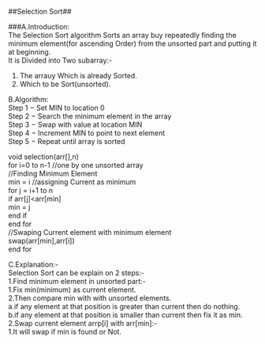 ##Selection Sort##

###A.Introduction:  
The Selection Sort algorithm Sorts an array buy repeatedly finding the minimum element(for ascending Order) from the unsorted part and putting it at beginning.  
It is Divided into Two subarray:-  
1. The arrauy Which is already Sorted.  
2. Which to be Sort(unsorted).  

B.Algorithm:  
Step 1 − Set MIN to location 0  
Step 2 − Search the minimum element in the array  
Step 3 − Swap with value at location MIN  
Step 4 − Increment MIN to point to next element  
Step 5 − Repeat until array is sorted  

void selection(arr[],n)  
  for i=0 to n-1  //one by one unsorted array  
    //Finding Minimum Element  
 	min = i    //assigning Current as minimum  
	for j = i+1 to n  
		if arr[j]<arr[min]  
			min = j  
		end if  
	end for	  
	//Swaping Current element with minimum element  
	swap(arr[min],arr[i])  
  end for  

C.Explanation:-  
Selection Sort can be explain on 2 steps:-  
1.Find minimum element in unsorted part:-   
		1.Fix min(minimum) as current element.  
		2.Then compare min with with unsorted elements.  
				a.if any element at that position is greater than current then do nothing.  
				b.if any element at that position is smaller than current then fix it as min.   
2.Swap current element arrp[i] with arr[min]:-  
		1.It will swap if min is found or Not.  

 